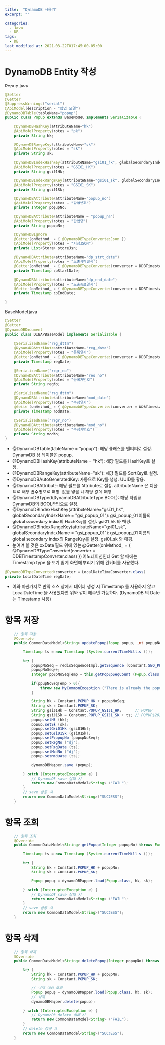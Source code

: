 ```yaml
---
title:  "DynamoDB 사용기"
excerpt: ""

categories:
  - Java
  - DB
tags:
  - DB
last_modified_at: 2021-03-22T017:45:00-05:00
---
```



# DynamoDB Entity 작성

Popup.java
```java
@Setter
@Getter
@SuppressWarnings("serial")
@ApiModel(description = "팝업 모델")
@DynamoDBTable(tableName="popup")
public class Popup extends BaseModel implements Serializable {

	@DynamoDBHashKey(attributeName="hk")
	@ApiModelProperty(notes = "pk")
	private String hk;

	@DynamoDBRangeKey(attributeName="sk")
	@ApiModelProperty(notes = "sk")
	private String sk;

	@DynamoDBIndexHashKey(attributeName="gsi01_hk", globalSecondaryIndexName = "gsi_popup_01")
	@ApiModelProperty(notes = "GSI01_HK")
	private String gsi01Hk;

	@DynamoDBIndexRangeKey(attributeName="gsi01_sk", globalSecondaryIndexName = "gsi_popup_01")
	@ApiModelProperty(notes = "GSI01_SK")
	private String gsi01Sk;

	@DynamoDBAttribute(attributeName="popup_no")
	@ApiModelProperty(notes = "팝업번호")
	private Integer popupNo;

	@DynamoDBAttribute(attributeName = "popup_nm")
	@ApiModelProperty(notes = "팝업명")
	private String popupNm;

	@DynamoDBIgnore
	@Getter(onMethod_ = { @DynamoDBTypeConvertedJson })
	@ApiModelProperty(notes = "지점JSON")
	private List<Store> storeJsn;

	@DynamoDBAttribute(attributeName="dp_strt_date")
	@ApiModelProperty(notes = "노출시작일시")
	@Getter(onMethod_ = { @DynamoDBTypeConverted(converter = DDBTimestampConverter.class) })
	private Timestamp dpStartDate;

	@DynamoDBAttribute(attributeName="dp_end_date")
	@ApiModelProperty(notes = "노출종료일시")
	@Getter(onMethod_ = { @DynamoDBTypeConverted(converter = DDBTimestampConverter.class) })
	private Timestamp dpEndDate;

}

```

BaseModel.java
```java
@Setter
@Getter
@DynamoDBDocument
public class DIBAPBaseModel implements Serializable {
	
	@SerializedName("reg_dttm")
	@DynamoDBAttribute(attributeName="reg_date")
	@ApiModelProperty(notes = "등록일시")
    @Getter(onMethod_ = { @DynamoDBTypeConverted(converter = DDBTimestampConverter.class) })
	private Timestamp regDate;

	@SerializedName("regr_no")
	@DynamoDBAttribute(attributeName="reg_no")
	@ApiModelProperty(notes = "등록자번호")
	private String regNo;

    @SerializedName("reg_dttm")
	@DynamoDBAttribute(attributeName="mod_date")
	@ApiModelProperty(notes = "수정일시")
    @Getter(onMethod_ = { @DynamoDBTypeConverted(converter = DDBTimestampConverter.class) })
	private Timestamp modDate;

	@SerializedName("regr_no")
	@DynamoDBAttribute(attributeName="mod_no")
	@ApiModelProperty(notes = "수정자번호")
	private String modNo;
}
```
- @DynamoDBTable(tableName = "popup"): 해당 클래스를 엔티티로 설정. DynamoDB 상 테이블은 popup.
- @DynamoDBHashKey(attributeName = "hk"): 해당 필드를 HashKey로 설정.
- @DynamoDBRangeKey(attributeName="sk"): 해당 필드를 SortKey로 설정.
- @DynamoDBAutoGeneratedKey: 자동으로 Key를 생성. UUID를 활용.
- @DynamoDBAttribute: 해당 필드를 Attribute로 설정. attributeName 은 디폴트로 해당 변수명으로 매핑. 값을 넣을 시 해당 값에 매핑.
- @DynamoDBTyped(DynamoDBAttributeType.BOOL): 해당 타입을 DynamoDB의 BOOL타입으로 설정.
- @DynamoDBIndexHashKey(attributeName="gsi01_hk", globalSecondaryIndexName = "gsi_popup_01"): gsi_popup_01 이름의 global secondary index의 HashKey를 설정. gsi01_hk 와 매핑.
- @DynamoDBIndexRangeKey(attributeName="gsi01_sk", globalSecondaryIndexName = "gsi_popup_01"): gsi_popup_01 이름의 global secondary index의 RangeKey를 설정. gsi01_sk 와 매핑.
- 눈여겨 볼 것은 xxDate 필드 위에 있는  @Getter(onMethod_ = { @DynamoDBTypeConverted(converter = DDBTimestampConverter.class) }) 어노테이션인데
Get 할 때에는 Timestamp type 을 보기 쉽게 화면에 뿌리기 위해 컨버터를 사용했다.


```java
@DynamoDBTypeConverted(converter = LocalDateTimeConverter.class)
private LocalDateTime regDate;
```
- 이와 마찬가지로 만약 소스 상에서 데이터 생성 시 Timestamp 를 사용하지 않고 LocalDateTime 을 사용했다면 위와 같이 해주면 가능하다. (DynamoDB 의 Date 는 Timestamp 사용)


# 항목 저장

```java
    // 항목 저장
    @Override
    public CommonDataModel<String> updatePopup(Popup popup, int popupNoSeq) throws Exception {

        Timestamp ts = new Timestamp (System.currentTimeMillis ());

        try {
            popupNoSeq = redisSequenceImpl.getSequence (Constant.SEQ_PPUPNO);
            popupNoSeq++;
            Integer ppupNoSeqTemp = this.getPopupSeqCount (Popup.class, Constant.POPUP_HK + ppupNoSeq, Constant.POPUP_SK);

            if(ppupNoSeqTemp > 0){
                throw new MyCommonException ("There is already the popup_no Sequence");
            }

            String hk = Constant.POPUP_HK + popupNoSeq;
            String sk = Constant.POPUP_SK;
            String gsi01Hk = Constant.POPUP_GSI01_HK;      // POPUP
            String gsi01Sk = Constant.POPUP_GSI01_SK + ts; // POPUP$2021-03-11 ...
            popup.setHk (hk);
            popup.setSk (sk);
            popup.setGsi01Hk (gsi01Hk);
            popup.setGsi01Sk (gsi01Sk);
            popup.setPoppupNo (popupNoSeq);
            popup.setRegNo ("dj");
            popup.setRegDate (ts);
            popup.setModNo ("dj");
            popup.setModDate (ts);

            dynamoDBMapper.save (popup);

        } catch (InterruptedException e) {
            // DynamoDB save 실패 시
            return new CommonDataModel<String> ("FAIL");
        }
        // save 성공 시 
        return new CommonDataModel<String>("SUCCESS");
    }
```

# 항목 조회

```java
    // 항목 조회
    @Override
    public CommonDataModel<String> getPopup(Integer popupNo) throws Exception {

        Timestamp ts = new Timestamp (System.currentTimeMillis ());

        try {
            String hk = Constant.POPUP_HK + popupNo;
            String sk = Constant.POPUP_SK;

            Popup popup = dynamoDBMapper.load(Popup.class, hk, sk);

        } catch (InterruptedException e) {
            // DynamoDB save 실패 시
            return new CommonDataModel<String> ("FAIL");
        }
        // save 성공 시 
        return new CommonDataModel<String>("SUCCESS");
    }
```

# 항목 삭제

```java
    // 항목 삭제
    @Override
    public CommonDataModel<String> deletePopup(Integer popupNo) throws Exception {

        try {
            String hk = Constant.POPUP_HK + popupNo;
            String sk = Constant.POPUP_SK;

            // 삭제 대상 조회
            Popup popup = dynamoDBMapper.load(Popup.class, hk, sk);
            // 삭제
            dynamoDBMapper.delete(popup);

        } catch (InterruptedException e) {
            // DynamoDB delete 실패 시
            return new CommonDataModel<String> ("FAIL");
        }
        // delete 성공 시 
        return new CommonDataModel<String>("SUCCESS");
    }
```